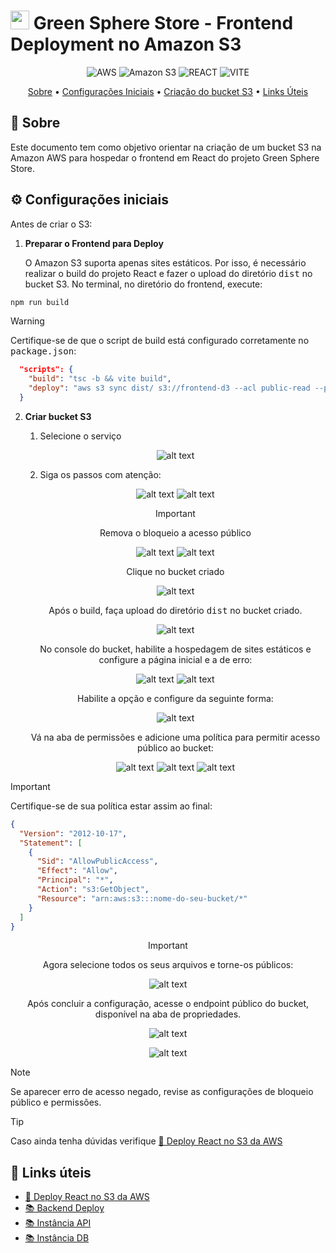 [AmazonS3__BADGE]: https://img.shields.io/badge/Amazon%20S3-FF9900?style=for-the-badge&logo=amazons3&logoColor=white
[AWS__BADGE]: https://img.shields.io/badge/AWS-%23FF9900.svg?style=for-the-badge&logo=amazon-aws&logoColor=white
[VITE__BADGE]: https://img.shields.io/badge/Vite-646CFF?style=for-the-badge&logo=vite&logoColor=white
[REACT__BADGE]: https://img.shields.io/badge/React-61DAFB?style=for-the-badge&logo=react&logoColor=black

<h1  style="font-weight: bold;"><img src="./GreenSphere-web/src/assets/images/logo.svg" alt="main section" width="30px" > Green Sphere Store - Frontend Deployment no Amazon S3</h1>

<div align="center">

![AWS][AWS__BADGE]
![Amazon S3][AmazonS3__BADGE]
![REACT][REACT__BADGE]
![VITE][VITE__BADGE]

<a href="#about">Sobre</a> •
<a href="#config">Configurações Iniciais</a> •
<a href="#S3">Criação do bucket S3</a> •
<a href="#resources">Links Úteis</a>

</div>

<h2 id="about">📌 Sobre</h2>

Este documento tem como objetivo orientar na criação de um bucket S3 na Amazon AWS para hospedar o frontend em React do projeto Green Sphere Store.

<h2>⚙️ Configurações iniciais</h2>

Antes de criar o S3:

1. **Preparar o Frontend para Deploy**

   O Amazon S3 suporta apenas sites estáticos. Por isso, é necessário realizar o build do projeto React e fazer o upload do diretório <kbd>dist</kbd> no bucket S3.
   No terminal, no diretório do frontend, execute:

```bash
npm run build
```

> [!WARNING]
> Certifique-se de que o script de build está configurado corretamente no <kbd>package.json</kbd>:

```json
  "scripts": {
    "build": "tsc -b && vite build",
    "deploy": "aws s3 sync dist/ s3://frontend-d3 --acl public-read --profile Miyata"
  }
```

2. **Criar bucket S3**

   1. Selecione o serviço

    <div align="center">

   ![alt text](./md/images/image-20.png)
    </div>

   2. Siga os passos com atenção:

    <div align="center">

   ![alt text](./md/images/image-21.png)
   ![alt text](./md/images/image-23.png)

   > [!IMPORTANT]
   > Remova o bloqueio a acesso público

   ![alt text](./md/images/image-24.png)
   ![alt text](./md/images/image-25.png)

   Clique no bucket criado

   ![alt text](./md/images/image-26.png)

   Após o build, faça upload do diretório <kbd>dist</kbd> no bucket criado.

   ![alt text](./md/images/image-22.png)

   No console do bucket, habilite a hospedagem de sites estáticos e configure a página inicial e a de erro:

   ![alt text](./md/images/image-27.png)
   ![alt text](./md/images/image-28.png)

   Habilite a opção e configure da seguinte forma:

   ![alt text](./md/images/image-29.png)

   Vá na aba de permissões e adicione uma política para permitir acesso público ao bucket:

   ![alt text](./md/images/image-30.png)
   ![alt text](./md/images/image-31.png)
   ![alt text](./md/images/image-32.png)

    </div>

> [!IMPORTANT]
> Certifique-se de sua política estar assim ao final:

```json
{
  "Version": "2012-10-17",
  "Statement": [
    {
      "Sid": "AllowPublicAccess",
      "Effect": "Allow",
      "Principal": "*",
      "Action": "s3:GetObject",
      "Resource": "arn:aws:s3:::nome-do-seu-bucket/*"
    }
  ]
}
```

<div align="center">

> [!IMPORTANT]
> Agora selecione todos os seus arquivos e torne-os públicos:

![alt text](./md/images/image-34.png)

Após concluir a configuração, acesse o endpoint público do bucket, disponível na aba de propriedades.

![alt text](./md/images/image-35.png)

![alt text](./md/images/image-36.png)

</div>

> [!NOTE]
> Se aparecer erro de acesso negado, revise as configurações de bloqueio público e permissões.

> [!TIP]
> Caso ainda tenha dúvidas verifique [🎥 Deploy React no S3 da AWS](https://www.youtube.com/watch?v=vosy6rEeOiw)

<h2 id="resources">📄 Links úteis</h2>

- [🎥 Deploy React no S3 da AWS](https://www.youtube.com/watch?v=vosy6rEeOiw)
- [📚 Backend Deploy](./deploy_backend.md)
- [📚 Instância API](./api-instancia.md)
- [📚 Instância DB](./banco-instancia.md)

